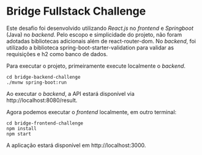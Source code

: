 # Bridge Fullstack Challenge

Este desafio foi desenvolvido utilizando *React.js* no *frontend* e *Springboot* (Java) no *backend*. Pelo escopo e simplicidade do projeto, não foram adotadas bibliotecas adicionais além de react-router-dom. No *backend*, foi utilizado a biblioteca spring-boot-starter-validation para validar as requisições e h2 como banco de dados.

Para executar o projeto, primeiramente execute localmente o *backend*.

    cd bridge-backend-challenge
    ./mvnw spring-boot:run
Ao executar o *backend*, a API estará disponível via http://localhost:8080/result.

Agora podemos executar o *frontend* localmente, em outro terminal:

    cd bridge-frontend-challenge
    npm install
    npm start
A aplicação estará disponível em http://localhost:3000.




